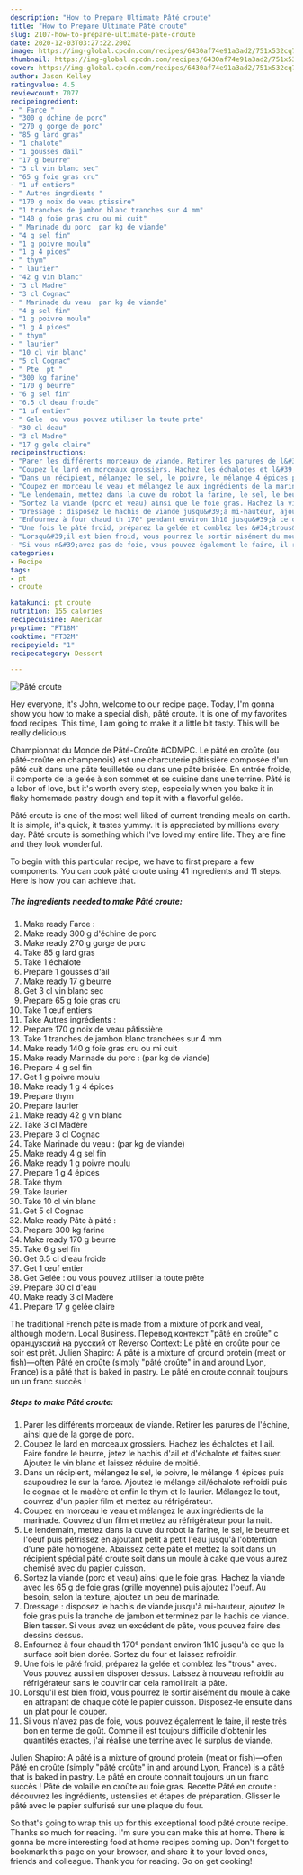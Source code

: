 ```yaml
---
description: "How to Prepare Ultimate Pâté croute"
title: "How to Prepare Ultimate Pâté croute"
slug: 2107-how-to-prepare-ultimate-pate-croute
date: 2020-12-03T03:27:22.200Z
image: https://img-global.cpcdn.com/recipes/6430af74e91a3ad2/751x532cq70/pate-croute-photo-principale-de-la-recette.jpg
thumbnail: https://img-global.cpcdn.com/recipes/6430af74e91a3ad2/751x532cq70/pate-croute-photo-principale-de-la-recette.jpg
cover: https://img-global.cpcdn.com/recipes/6430af74e91a3ad2/751x532cq70/pate-croute-photo-principale-de-la-recette.jpg
author: Jason Kelley
ratingvalue: 4.5
reviewcount: 7077
recipeingredient:
- " Farce "
- "300 g dchine de porc"
- "270 g gorge de porc"
- "85 g lard gras"
- "1 chalote"
- "1 gousses dail"
- "17 g beurre"
- "3 cl vin blanc sec"
- "65 g foie gras cru"
- "1 uf entiers"
- " Autres ingrdients "
- "170 g noix de veau ptissire"
- "1 tranches de jambon blanc tranches sur 4 mm"
- "140 g foie gras cru ou mi cuit"
- " Marinade du porc  par kg de viande"
- "4 g sel fin"
- "1 g poivre moulu"
- "1 g 4 pices"
- " thym"
- " laurier"
- "42 g vin blanc"
- "3 cl Madre"
- "3 cl Cognac"
- " Marinade du veau  par kg de viande"
- "4 g sel fin"
- "1 g poivre moulu"
- "1 g 4 pices"
- " thym"
- " laurier"
- "10 cl vin blanc"
- "5 cl Cognac"
- " Pte  pt "
- "300 kg farine"
- "170 g beurre"
- "6 g sel fin"
- "6.5 cl deau froide"
- "1 uf entier"
- " Gele  ou vous pouvez utiliser la toute prte"
- "30 cl deau"
- "3 cl Madre"
- "17 g gele claire"
recipeinstructions:
- "Parer les différents morceaux de viande. Retirer les parures de l&#39;échine, ainsi que de la gorge de porc."
- "Coupez le lard en morceaux grossiers. Hachez les échalotes et l&#39;ail. Faire fondre le beurre, jetez le hachis d&#39;ail et d&#39;échalote et faites suer. Ajoutez le vin blanc et laissez réduire de moitié."
- "Dans un récipient, mélangez le sel, le poivre, le mélange 4 épices puis saupoudrez le sur la farce. Ajoutez le mélange ail/échalote refroidi puis le cognac et le madère et enfin le thym et le laurier. Mélangez le tout, couvrez d&#39;un papier film et mettez au réfrigérateur."
- "Coupez en morceau le veau et mélangez le aux ingrédients de la marinade. Couvrez d&#39;un film et mettez au réfrigérateur pour la nuit."
- "Le lendemain, mettez dans la cuve du robot la farine, le sel, le beurre et l&#39;oeuf puis pétrissez en ajoutant petit à petit l&#39;eau jusqu&#39;à l&#39;obtention d&#39;une pâte homogêne. Abaissez cette pâte et mettez la soit dans un récipient spécial pâté croute soit dans un moule à cake que vous aurez chemisé avec du papier cuisson."
- "Sortez la viande (porc et veau) ainsi que le foie gras. Hachez la viande avec les 65 g de foie gras (grille moyenne) puis ajoutez l&#39;oeuf. Au besoin, selon la texture, ajoutez un peu de marinade."
- "Dressage : disposez le hachis de viande jusqu&#39;à mi-hauteur, ajoutez le foie gras puis la tranche de jambon et terminez par le hachis de viande. Bien tasser. Si vous avez un excédent de pâte, vous pouvez faire des dessins dessus."
- "Enfournez à four chaud th 170° pendant environ 1h10 jusqu&#39;à ce que la surface soit bien dorée. Sortez du four et laissez refroidir."
- "Une fois le pâté froid, préparez la gelée et comblez les &#34;trous&#34; avec. Vous pouvez aussi en disposer dessus. Laissez à nouveau refroidir au réfrigérateur sans le couvrir car cela ramollirait la pâte."
- "Lorsqu&#39;il est bien froid, vous pourrez le sortir aisément du moule à cake en attrapant de chaque côté le papier cuisson. Disposez-le ensuite dans un plat pour le couper."
- "Si vous n&#39;avez pas de foie, vous pouvez également le faire, il reste très bon en terme de goût. Comme il est toujours difficile d&#39;obtenir les quantités exactes, j&#39;ai réalisé une terrine avec le surplus de viande."
categories:
- Recipe
tags:
- pt
- croute

katakunci: pt croute 
nutrition: 155 calories
recipecuisine: American
preptime: "PT18M"
cooktime: "PT32M"
recipeyield: "1"
recipecategory: Dessert

---
```



![Pâté croute](https://img-global.cpcdn.com/recipes/6430af74e91a3ad2/751x532cq70/pate-croute-photo-principale-de-la-recette.jpg)

Hey everyone, it's John, welcome to our recipe page. Today, I'm gonna show you how to make a special dish, pâté croute. It is one of my favorites food recipes. This time, I am going to make it a little bit tasty. This will be really delicious.

Championnat du Monde de Pâté-Croûte #CDMPC. Le pâté en croûte (ou pâté-croûte en champenois) est une charcuterie pâtissière composée d&#39;un pâté cuit dans une pâte feuilletée ou dans une pâte brisée. En entrée froide, il comporte de la gelée à son sommet et se cuisine dans une terrine. Pâté is a labor of love, but it&#39;s worth every step, especially when you bake it in flaky homemade pastry dough and top it with a flavorful gelée.

Pâté croute is one of the most well liked of current trending meals on earth. It is simple, it's quick, it tastes yummy. It is appreciated by millions every day. Pâté croute is something which I've loved my entire life. They are fine and they look wonderful.


To begin with this particular recipe, we have to first prepare a few components. You can cook pâté croute using 41 ingredients and 11 steps. Here is how you can achieve that.

<!--inarticleads1-->

##### The ingredients needed to make Pâté croute:

1. Make ready  Farce :
1. Make ready 300 g d&#39;échine de porc
1. Make ready 270 g gorge de porc
1. Take 85 g lard gras
1. Take 1 échalote
1. Prepare 1 gousses d&#39;ail
1. Make ready 17 g beurre
1. Get 3 cl vin blanc sec
1. Prepare 65 g foie gras cru
1. Take 1 œuf entiers
1. Take  Autres ingrédients :
1. Prepare 170 g noix de veau pâtissière
1. Take 1 tranches de jambon blanc tranchées sur 4 mm
1. Make ready 140 g foie gras cru ou mi cuit
1. Make ready  Marinade du porc : (par kg de viande)
1. Prepare 4 g sel fin
1. Get 1 g poivre moulu
1. Make ready 1 g 4 épices
1. Prepare  thym
1. Prepare  laurier
1. Make ready 42 g vin blanc
1. Take 3 cl Madère
1. Prepare 3 cl Cognac
1. Take  Marinade du veau : (par kg de viande)
1. Make ready 4 g sel fin
1. Make ready 1 g poivre moulu
1. Prepare 1 g 4 épices
1. Take  thym
1. Take  laurier
1. Take 10 cl vin blanc
1. Get 5 cl Cognac
1. Make ready  Pâte à pâté :
1. Prepare 300 kg farine
1. Make ready 170 g beurre
1. Take 6 g sel fin
1. Get 6.5 cl d&#39;eau froide
1. Get 1 œuf entier
1. Get  Gelée : ou vous pouvez utiliser la toute prête
1. Prepare 30 cl d&#39;eau
1. Make ready 3 cl Madère
1. Prepare 17 g gelée claire


The traditional French pâte is made from a mixture of pork and veal, although modern. Local Business. Перевод контекст &#34;pâté en croûte&#34; c французский на русский от Reverso Context: Le pâté en croûte pour ce soir est prêt. Julien Shapiro: A pâté is a mixture of ground protein (meat or fish)—often Pâté en croûte (simply &#34;pâté croûte&#34; in and around Lyon, France) is a pâté that is baked in pastry. Le pâté en croute connait toujours un un franc succès ! 

<!--inarticleads2-->

##### Steps to make Pâté croute:

1. Parer les différents morceaux de viande. Retirer les parures de l&#39;échine, ainsi que de la gorge de porc.
1. Coupez le lard en morceaux grossiers. Hachez les échalotes et l&#39;ail. Faire fondre le beurre, jetez le hachis d&#39;ail et d&#39;échalote et faites suer. Ajoutez le vin blanc et laissez réduire de moitié.
1. Dans un récipient, mélangez le sel, le poivre, le mélange 4 épices puis saupoudrez le sur la farce. Ajoutez le mélange ail/échalote refroidi puis le cognac et le madère et enfin le thym et le laurier. Mélangez le tout, couvrez d&#39;un papier film et mettez au réfrigérateur.
1. Coupez en morceau le veau et mélangez le aux ingrédients de la marinade. Couvrez d&#39;un film et mettez au réfrigérateur pour la nuit.
1. Le lendemain, mettez dans la cuve du robot la farine, le sel, le beurre et l&#39;oeuf puis pétrissez en ajoutant petit à petit l&#39;eau jusqu&#39;à l&#39;obtention d&#39;une pâte homogêne. Abaissez cette pâte et mettez la soit dans un récipient spécial pâté croute soit dans un moule à cake que vous aurez chemisé avec du papier cuisson.
1. Sortez la viande (porc et veau) ainsi que le foie gras. Hachez la viande avec les 65 g de foie gras (grille moyenne) puis ajoutez l&#39;oeuf. Au besoin, selon la texture, ajoutez un peu de marinade.
1. Dressage : disposez le hachis de viande jusqu&#39;à mi-hauteur, ajoutez le foie gras puis la tranche de jambon et terminez par le hachis de viande. Bien tasser. Si vous avez un excédent de pâte, vous pouvez faire des dessins dessus.
1. Enfournez à four chaud th 170° pendant environ 1h10 jusqu&#39;à ce que la surface soit bien dorée. Sortez du four et laissez refroidir.
1. Une fois le pâté froid, préparez la gelée et comblez les &#34;trous&#34; avec. Vous pouvez aussi en disposer dessus. Laissez à nouveau refroidir au réfrigérateur sans le couvrir car cela ramollirait la pâte.
1. Lorsqu&#39;il est bien froid, vous pourrez le sortir aisément du moule à cake en attrapant de chaque côté le papier cuisson. Disposez-le ensuite dans un plat pour le couper.
1. Si vous n&#39;avez pas de foie, vous pouvez également le faire, il reste très bon en terme de goût. Comme il est toujours difficile d&#39;obtenir les quantités exactes, j&#39;ai réalisé une terrine avec le surplus de viande.


Julien Shapiro: A pâté is a mixture of ground protein (meat or fish)—often Pâté en croûte (simply &#34;pâté croûte&#34; in and around Lyon, France) is a pâté that is baked in pastry. Le pâté en croute connait toujours un un franc succès ! Pâté de volaille en croûte au foie gras. Recette Pâté en croute : découvrez les ingrédients, ustensiles et étapes de préparation. Glisser le pâté avec le papier sulfurisé sur une plaque du four. 

So that's going to wrap this up for this exceptional food pâté croute recipe. Thanks so much for reading. I'm sure you can make this at home. There is gonna be more interesting food at home recipes coming up. Don't forget to bookmark this page on your browser, and share it to your loved ones, friends and colleague. Thank you for reading. Go on get cooking!
